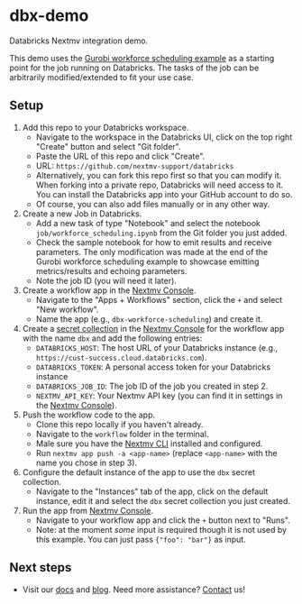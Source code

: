 # dbx-demo

Databricks Nextmv integration demo.

This demo uses the [Gurobi workforce scheduling example][gurobi-example] as a
starting point for the job running on Databricks. The tasks of the job can be
arbitrarily modified/extended to fit your use case.

## Setup

1. Add this repo to your Databricks workspace.
    - Navigate to the workspace in the Databricks UI, click on the top right
    "Create" button and select "Git folder".
    - Paste the URL of this repo and click "Create".
    - URL: `https://github.com/nextmv-support/databricks`
    - Alternatively, you can fork this repo first so that you can modify it.
      When forking into a private repo, Databricks will need access to it. You
      can install the Databricks app into your GitHub account to do so.
    - Of course, you can also add files manually or in any other way.
2. Create a new Job in Databricks.
    - Add a new task of type "Notebook" and select the notebook
      `job/workforce_scheduling.ipynb` from the Git folder you just added.
    - Check the sample notebook for how to emit results and receive parameters.
      The only modification was made at the end of the Gurobi workforce
      scheduling example to showcase emitting metrics/results and echoing
      parameters.
    - Note the job ID (you will need it later).
3. Create a workflow app in the [Nextmv Console][console].
    - Navigate to the "Apps + Workflows" section, click the `+` and select
      "New workflow".
    - Name the app (e.g., `dbx-workforce-scheduling`) and create it.
4. Create a [secret collection][secret] in the [Nextmv Console][console] for the
   workflow app with the name `dbx` and add the following entries:
    - `DATABRICKS_HOST`: The host URL of your Databricks instance (e.g., `https://cust-success.cloud.databricks.com`).
    - `DATABRICKS_TOKEN`: A personal access token for your Databricks instance
    - `DATABRICKS_JOB_ID`: The job ID of the job you created in step 2.
    - `NEXTMV_API_KEY`: Your Nextmv API key (you can find it in settings in the
      [Nextmv Console][console]).
5. Push the workflow code to the app.
    - Clone this repo locally if you haven't already.
    - Navigate to the `workflow` folder in the terminal.
    - Male sure you have the [Nextmv CLI][install-cli] installed and configured.
    - Run `nextmv app push -a <app-name>` (replace `<app-name>` with the name
      you chose in step 3).
6. Configure the default instance of the app to use the `dbx` secret collection.
    - Navigate to the "Instances" tab of the app, click on the default instance,
      edit it and select the `dbx` secret collection you just created.
7. Run the app from [Nextmv Console][console].
    - Navigate to your workflow app and click the `+` button next to "Runs".
    - Note: at the moment _some_ input is required though it is not used by this
      example. You can just pass `{"foo": "bar"}` as input.

## Next steps

- Visit our [docs][docs] and [blog][blog]. Need more assistance?
  [Contact][contact] us!

[docs]: https://docs.nextmv.io
[console]: https://cloud.nextmv.io
[secret]: https://www.nextmv.io/docs/using-nextmv/reference/secret-collections
[install-cli]: https://docs.nextmv.io/docs/using-nextmv/setup/install#nextmv-cli
[blog]: https://www.nextmv.io/blog
[contact]: https://www.nextmv.io/contact
[gurobi-example]: https://www.gurobi.com/jupyter_models/workforce-scheduling
